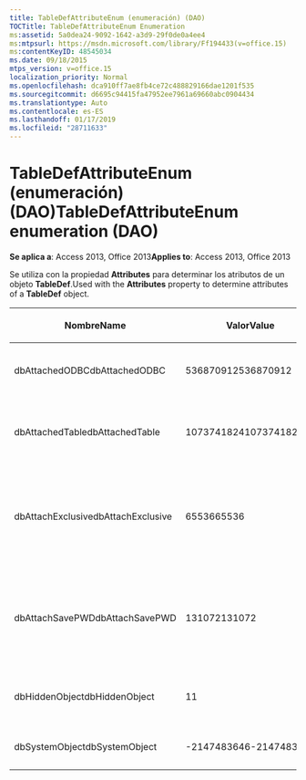 ```yaml
---
title: TableDefAttributeEnum (enumeración) (DAO)
TOCTitle: TableDefAttributeEnum Enumeration
ms:assetid: 5a0dea24-9092-1642-a3d9-29f0de0a4ee4
ms:mtpsurl: https://msdn.microsoft.com/library/Ff194433(v=office.15)
ms:contentKeyID: 48545034
ms.date: 09/18/2015
mtps_version: v=office.15
localization_priority: Normal
ms.openlocfilehash: dca910ff7ae8fb4ce72c488829166dae1201f535
ms.sourcegitcommit: d6695c94415fa47952ee7961a69660abc0904434
ms.translationtype: Auto
ms.contentlocale: es-ES
ms.lasthandoff: 01/17/2019
ms.locfileid: "28711633"
---
```

# <a name="tabledefattributeenum-enumeration-dao"></a><span data-ttu-id="c559a-102">TableDefAttributeEnum (enumeración) (DAO)</span><span class="sxs-lookup"><span data-stu-id="c559a-102">TableDefAttributeEnum enumeration (DAO)</span></span>


<span data-ttu-id="c559a-103">**Se aplica a**: Access 2013, Office 2013</span><span class="sxs-lookup"><span data-stu-id="c559a-103">**Applies to**: Access 2013, Office 2013</span></span>

<span data-ttu-id="c559a-104">Se utiliza con la propiedad **Attributes** para determinar los atributos de un objeto **TableDef**.</span><span class="sxs-lookup"><span data-stu-id="c559a-104">Used with the **Attributes** property to determine attributes of a **TableDef** object.</span></span>

<table>
<colgroup>
<col style="width: 33%" />
<col style="width: 33%" />
<col style="width: 33%" />
</colgroup>
<thead>
<tr class="header">
<th><p><span data-ttu-id="c559a-105">Nombre</span><span class="sxs-lookup"><span data-stu-id="c559a-105">Name</span></span></p></th>
<th><p><span data-ttu-id="c559a-106">Valor</span><span class="sxs-lookup"><span data-stu-id="c559a-106">Value</span></span></p></th>
<th><p><span data-ttu-id="c559a-107">Descripción</span><span class="sxs-lookup"><span data-stu-id="c559a-107">Description</span></span></p></th>
</tr>
</thead>
<tbody>
<tr class="odd">
<td><p><span data-ttu-id="c559a-108">dbAttachedODBC</span><span class="sxs-lookup"><span data-stu-id="c559a-108">dbAttachedODBC</span></span></p></td>
<td><p><span data-ttu-id="c559a-109">536870912</span><span class="sxs-lookup"><span data-stu-id="c559a-109">536870912</span></span></p></td>
<td><p><span data-ttu-id="c559a-110">Tabla de base de datos ODBC vinculada.</span><span class="sxs-lookup"><span data-stu-id="c559a-110">Linked ODBC database table.</span></span></p></td>
</tr>
<tr class="even">
<td><p><span data-ttu-id="c559a-111">dbAttachedTable</span><span class="sxs-lookup"><span data-stu-id="c559a-111">dbAttachedTable</span></span></p></td>
<td><p><span data-ttu-id="c559a-112">1073741824</span><span class="sxs-lookup"><span data-stu-id="c559a-112">1073741824</span></span></p></td>
<td><p><span data-ttu-id="c559a-113">Tabla de base de datos que no es ODBC vinculada.</span><span class="sxs-lookup"><span data-stu-id="c559a-113">Linked non-ODBC database table.</span></span></p></td>
</tr>
<tr class="odd">
<td><p><span data-ttu-id="c559a-114">dbAttachExclusive</span><span class="sxs-lookup"><span data-stu-id="c559a-114">dbAttachExclusive</span></span></p></td>
<td><p><span data-ttu-id="c559a-115">65536</span><span class="sxs-lookup"><span data-stu-id="c559a-115">65536</span></span></p></td>
<td><p><span data-ttu-id="c559a-116">Abre una tabla de base de datos de Microsoft Access vinculada para uso exclusivo.</span><span class="sxs-lookup"><span data-stu-id="c559a-116">Opens a linked Microsoft Access database engine table for exclusive use.</span></span></p></td>
</tr>
<tr class="even">
<td><p><span data-ttu-id="c559a-117">dbAttachSavePWD</span><span class="sxs-lookup"><span data-stu-id="c559a-117">dbAttachSavePWD</span></span></p></td>
<td><p><span data-ttu-id="c559a-118">131072</span><span class="sxs-lookup"><span data-stu-id="c559a-118">131072</span></span></p></td>
<td><p><span data-ttu-id="c559a-119">Guarda el identificador de usuario y la contraseña para una tabla remota vinculada.</span><span class="sxs-lookup"><span data-stu-id="c559a-119">Saves user ID and password for linked remote table.</span></span></p></td>
</tr>
<tr class="odd">
<td><p><span data-ttu-id="c559a-120">dbHiddenObject</span><span class="sxs-lookup"><span data-stu-id="c559a-120">dbHiddenObject</span></span></p></td>
<td><p><span data-ttu-id="c559a-121">1</span><span class="sxs-lookup"><span data-stu-id="c559a-121">1</span></span></p></td>
<td><p><span data-ttu-id="c559a-122">Tabla oculta (para uso temporal).</span><span class="sxs-lookup"><span data-stu-id="c559a-122">Hidden table (for temporary use).</span></span></p></td>
</tr>
<tr class="even">
<td><p><span data-ttu-id="c559a-123">dbSystemObject</span><span class="sxs-lookup"><span data-stu-id="c559a-123">dbSystemObject</span></span></p></td>
<td><p><span data-ttu-id="c559a-124">-2147483646</span><span class="sxs-lookup"><span data-stu-id="c559a-124">-2147483646</span></span></p></td>
<td><p><span data-ttu-id="c559a-125">Tabla del sistema.</span><span class="sxs-lookup"><span data-stu-id="c559a-125">System table.</span></span></p></td>
</tr>
</tbody>
</table>

